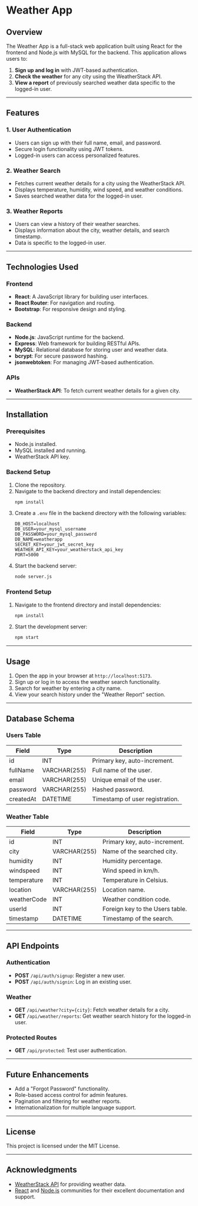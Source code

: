 # Weather App

## Overview
The Weather App is a full-stack web application built using React for the frontend and Node.js with MySQL for the backend. This application allows users to:

1. **Sign up and log in** with JWT-based authentication.
2. **Check the weather** for any city using the WeatherStack API.
3. **View a report** of previously searched weather data specific to the logged-in user.

---

## Features

### 1. User Authentication
- Users can sign up with their full name, email, and password.
- Secure login functionality using JWT tokens.
- Logged-in users can access personalized features.

### 2. Weather Search
- Fetches current weather details for a city using the WeatherStack API.
- Displays temperature, humidity, wind speed, and weather conditions.
- Saves searched weather data for the logged-in user.

### 3. Weather Reports
- Users can view a history of their weather searches.
- Displays information about the city, weather details, and search timestamp.
- Data is specific to the logged-in user.

---

## Technologies Used

### Frontend
- **React**: A JavaScript library for building user interfaces.
- **React Router**: For navigation and routing.
- **Bootstrap**: For responsive design and styling.

### Backend
- **Node.js**: JavaScript runtime for the backend.
- **Express**: Web framework for building RESTful APIs.
- **MySQL**: Relational database for storing user and weather data.
- **bcrypt**: For secure password hashing.
- **jsonwebtoken**: For managing JWT-based authentication.

### APIs
- **WeatherStack API**: To fetch current weather details for a given city.

---

## Installation

### Prerequisites
- Node.js installed.
- MySQL installed and running.
- WeatherStack API key.

### Backend Setup
1. Clone the repository.
2. Navigate to the backend directory and install dependencies:
   ```bash
   npm install
   ```
3. Create a `.env` file in the backend directory with the following variables:
   ```plaintext
   DB_HOST=localhost
   DB_USER=your_mysql_username
   DB_PASSWORD=your_mysql_password
   DB_NAME=weatherapp
   SECRET_KEY=your_jwt_secret_key
   WEATHER_API_KEY=your_weatherstack_api_key
   PORT=5000
   ```
4. Start the backend server:
   ```bash
   node server.js
   ```

### Frontend Setup
1. Navigate to the frontend directory and install dependencies:
   ```bash
   npm install
   ```
2. Start the development server:
   ```bash
   npm start
   ```

---

## Usage

1. Open the app in your browser at `http://localhost:5173`.
2. Sign up or log in to access the weather search functionality.
3. Search for weather by entering a city name.
4. View your search history under the "Weather Report" section.

---

## Database Schema

### Users Table
| Field       | Type         | Description                       |
|-------------|--------------|-----------------------------------|
| id          | INT          | Primary key, auto-increment.     |
| fullName    | VARCHAR(255) | Full name of the user.           |
| email       | VARCHAR(255) | Unique email of the user.        |
| password    | VARCHAR(255) | Hashed password.                 |
| createdAt   | DATETIME     | Timestamp of user registration.  |

### Weather Table
| Field       | Type         | Description                       |
|-------------|--------------|-----------------------------------|
| id          | INT          | Primary key, auto-increment.     |
| city        | VARCHAR(255) | Name of the searched city.       |
| humidity    | INT          | Humidity percentage.             |
| windspeed   | INT          | Wind speed in km/h.              |
| temperature | INT          | Temperature in Celsius.          |
| location    | VARCHAR(255) | Location name.                   |
| weatherCode | INT          | Weather condition code.          |
| userId      | INT          | Foreign key to the Users table.  |
| timestamp   | DATETIME     | Timestamp of the search.         |

---

## API Endpoints

### Authentication
- **POST** `/api/auth/signup`: Register a new user.
- **POST** `/api/auth/signin`: Log in an existing user.

### Weather
- **GET** `/api/weather?city={city}`: Fetch weather details for a city.
- **GET** `/api/weather/reports`: Get weather search history for the logged-in user.

### Protected Routes
- **GET** `/api/protected`: Test user authentication.

---

## Future Enhancements

- Add a "Forgot Password" functionality.
- Role-based access control for admin features.
- Pagination and filtering for weather reports.
- Internationalization for multiple language support.

---

## License
This project is licensed under the MIT License.

---

## Acknowledgments

- [WeatherStack API](https://weatherstack.com/) for providing weather data.
- [React](https://reactjs.org/) and [Node.js](https://nodejs.org/) communities for their excellent documentation and support.

